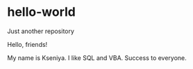 # hello-world
Just another repository

Hello, friends!

My name is Kseniya. I like SQL and VBA.
Success to everyone.
